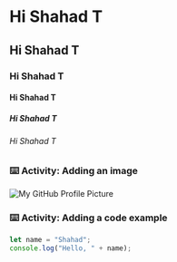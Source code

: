 # Hi Shahad T
## Hi Shahad T
### Hi Shahad T
#### Hi Shahad T
##### Hi Shahad T
###### Hi Shahad T

### :keyboard: Activity: Adding an image

![My GitHub Profile Picture](https://octodex.github.com/images/yaktocat.png)

### :keyboard: Activity: Adding a code example

```javascript
let name = "Shahad";
console.log("Hello, " + name);

